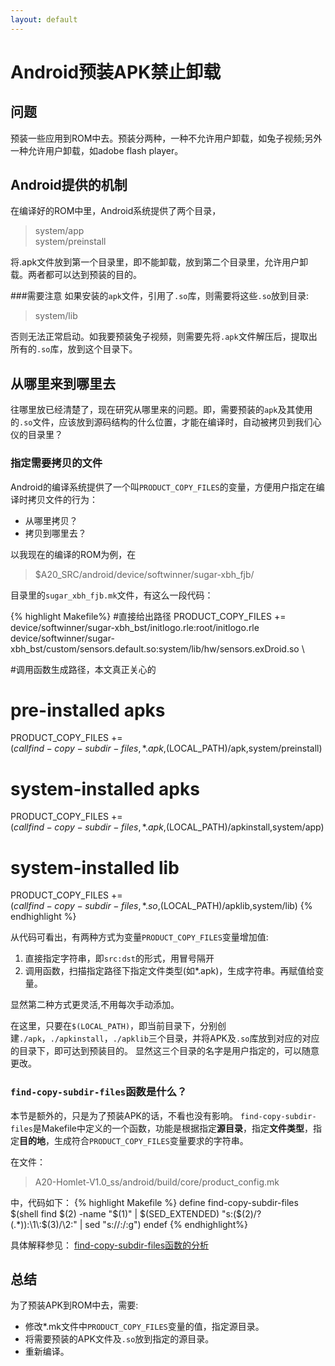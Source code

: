 ```yaml
---
layout: default
---
```


Android预装APK禁止卸载
=======================

问题
------------------------
预装一些应用到ROM中去。预装分两种，一种不允许用户卸载，如兔子视频;另外一种允许用户卸载，如adobe
flash player。

Android提供的机制
------------------------
在编译好的ROM中里，Android系统提供了两个目录， 
>system/app  
>system/preinstall 

将.apk文件放到第一个目录里，即不能卸载，放到第二个目录里，允许用户卸载。两者都可以达到预装的目的。

###需要注意
如果安装的`apk`文件，引用了`.so`库，则需要将这些`.so`放到目录:
>system/lib

否则无法正常启动。如我要预装兔子视频，则需要先将`.apk`文件解压后，提取出所有的`.so`库，放到这个目录下。

从哪里来到哪里去
-------------------------
往哪里放已经清楚了，现在研究从哪里来的问题。即，需要预装的`apk`及其使用的`.so`文件，应该放到源码结构的什么位置，才能在编译时，自动被拷贝到我们心仪的目录里？

### 指定需要拷贝的文件
Android的编译系统提供了一个叫`PRODUCT_COPY_FILES`的变量，方便用户指定在编译时拷贝文件的行为：

* 从哪里拷贝？
* 拷贝到哪里去？

以我现在的编译的ROM为例，在
>$A20\_SRC/android/device/softwinner/sugar-xbh_fjb/

目录里的`sugar_xbh_fjb.mk`文件，有这么一段代码：

{% highlight Makefile%}
#直接给出路径
PRODUCT_COPY_FILES += \
	device/softwinner/sugar-xbh_bst/initlogo.rle:root/initlogo.rle	\
	device/softwinner/sugar-xbh_bst/custom/sensors.default.so:system/lib/hw/sensors.exDroid.so \

#调用函数生成路径，本文真正关心的

# pre-installed apks
PRODUCT_COPY_FILES += \
	$(call find-copy-subdir-files,*.apk,$(LOCAL_PATH)/apk,system/preinstall)
# system-installed apks
PRODUCT_COPY_FILES += \
	$(call find-copy-subdir-files,*.apk,$(LOCAL_PATH)/apkinstall,system/app)
# system-installed lib
PRODUCT_COPY_FILES += \
	$(call find-copy-subdir-files,*.so,$(LOCAL_PATH)/apklib,system/lib)
{% endhighlight %}

从代码可看出，有两种方式为变量`PRODUCT_COPY_FILES`变量增加值:

1. 直接指定字符串，即`src:dst`的形式，用冒号隔开
2. 调用函数，扫描指定路径下指定文件类型(如*.apk)，生成字符串。再赋值给变量。

显然第二种方式更灵活,不用每次手动添加。

在这里，只要在`$(LOCAL_PATH)`，即当前目录下，分别创建`./apk`，`./apkinstall`，`./apklib`三个目录，并将APK及`.so`库放到对应的对应的目录下，即可达到预装目的。 显然这三个目录的名字是用户指定的，可以随意更改。

###  `find-copy-subdir-files`函数是什么？

本节是额外的，只是为了预装APK的话，不看也没有影响。
`find-copy-subdir-files`是Makefile中定义的一个函数，功能是根据指定**源目录**，指定**文件类型**，指定**目的地**，生成符合`PRODUCT_COPY_FILES`变量要求的字符串。

在文件：
>A20-Homlet-V1.0_ss/android/build/core/product_config.mk

中，代码如下：
{% highlight Makefile %}
define find-copy-subdir-files
$(shell find $(2) -name "$(1)" | $(SED_EXTENDED) "s:($(2)/?(.*)):\\1\\:$(3)/\\2:" | sed "s://:/:g")
endef
{% endhighlight%}

具体解释参见： [find-copy-subdir-files函数的分析][def-make-fun]


总结
------------------------------
为了预装APK到ROM中去，需要:

* 修改*.mk文件中`PRODUCT_COPY_FILES`变量的值，指定源目录。
* 将需要预装的APK文件及`.so`放到指定的源目录。
* 重新编译。


[def-make-fun]: https://xueyayang.github.io/2013/12/13/%E4%B8%80%E4%B8%AAMakefile%E5%87%BD%E6%95%B0find-copy-subdir-files%E7%9A%84%E5%88%86%E6%9E%90.html
